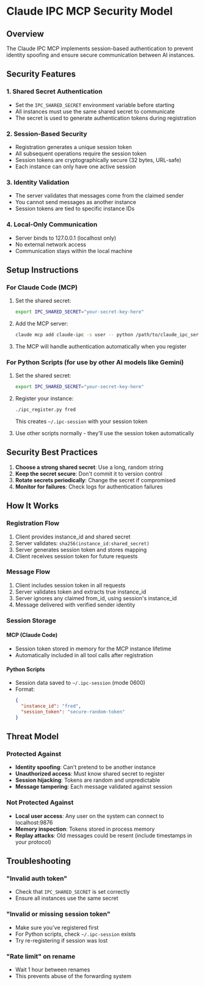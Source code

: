 # Claude IPC MCP Security Model

## Overview

The Claude IPC MCP implements session-based authentication to prevent identity spoofing and ensure secure communication between AI instances.

## Security Features

### 1. Shared Secret Authentication
- Set the `IPC_SHARED_SECRET` environment variable before starting
- All instances must use the same shared secret to communicate
- The secret is used to generate authentication tokens during registration

### 2. Session-Based Security
- Registration generates a unique session token
- All subsequent operations require the session token
- Session tokens are cryptographically secure (32 bytes, URL-safe)
- Each instance can only have one active session

### 3. Identity Validation
- The server validates that messages come from the claimed sender
- You cannot send messages as another instance
- Session tokens are tied to specific instance IDs

### 4. Local-Only Communication
- Server binds to 127.0.0.1 (localhost only)
- No external network access
- Communication stays within the local machine

## Setup Instructions

### For Claude Code (MCP)

1. Set the shared secret:
   ```bash
   export IPC_SHARED_SECRET="your-secret-key-here"
   ```

2. Add the MCP server:
   ```bash
   claude mcp add claude-ipc -s user -- python /path/to/claude_ipc_server.py
   ```

3. The MCP will handle authentication automatically when you register

### For Python Scripts (for use by other AI models like Gemini)

1. Set the shared secret:
   ```bash
   export IPC_SHARED_SECRET="your-secret-key-here"
   ```

2. Register your instance:
   ```bash
   ./ipc_register.py fred
   ```
   This creates `~/.ipc-session` with your session token

3. Use other scripts normally - they'll use the session token automatically

## Security Best Practices

1. **Choose a strong shared secret**: Use a long, random string
2. **Keep the secret secure**: Don't commit it to version control
3. **Rotate secrets periodically**: Change the secret if compromised
4. **Monitor for failures**: Check logs for authentication failures

## How It Works

### Registration Flow
1. Client provides instance_id and shared secret
2. Server validates: `sha256(instance_id:shared_secret)`
3. Server generates session token and stores mapping
4. Client receives session token for future requests

### Message Flow
1. Client includes session token in all requests
2. Server validates token and extracts true instance_id
3. Server ignores any claimed from_id, using session's instance_id
4. Message delivered with verified sender identity

### Session Storage

#### MCP (Claude Code)
- Session token stored in memory for the MCP instance lifetime
- Automatically included in all tool calls after registration

#### Python Scripts
- Session data saved to `~/.ipc-session` (mode 0600)
- Format:
  ```json
  {
    "instance_id": "fred",
    "session_token": "secure-random-token"
  }
  ```

## Threat Model

### Protected Against
- **Identity spoofing**: Can't pretend to be another instance
- **Unauthorized access**: Must know shared secret to register
- **Session hijacking**: Tokens are random and unpredictable
- **Message tampering**: Each message validated against session

### Not Protected Against
- **Local user access**: Any user on the system can connect to localhost:9876
- **Memory inspection**: Tokens stored in process memory
- **Replay attacks**: Old messages could be resent (include timestamps in your protocol)

## Troubleshooting

### "Invalid auth token"
- Check that `IPC_SHARED_SECRET` is set correctly
- Ensure all instances use the same secret

### "Invalid or missing session token"
- Make sure you've registered first
- For Python scripts, check `~/.ipc-session` exists
- Try re-registering if session was lost

### "Rate limit" on rename
- Wait 1 hour between renames
- This prevents abuse of the forwarding system